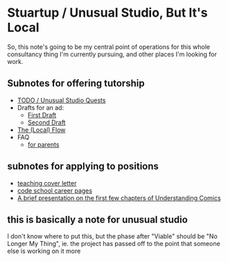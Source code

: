 # Stuartup / Unusual Studio, But It's Local

So, this note's going to be my central point of operations for this whole consultancy thing I'm currently pursuing, and other places I'm looking for work.

## Subnotes for offering tutorship

- [TODO / Unusual Studio Quests][USQ]
- Drafts for an ad:
  - [First Draft][]
  - [Second Draft][]
- [The (Local) Flow][The Flow]
- FAQ
  - [for parents][teach kid]

[First Draft]: 652e9a01-e70e-42a7-9a41-94ac51fc4dc6.md
[Second Draft]: 229e0ceb-dd9e-4c3f-9858-2a9a68f52844.md
[The Flow]: 57eead81-8631-4e88-8979-d65ea8b12028.md
[USQ]: 21528cfb-1ac3-4428-86df-86bb77154a23.md
[teach kid]: 0bc52037-90ec-483c-977e-f846e2d2e54f.md

## subnotes for applying to positions

- [teaching cover letter][tcl]
- [code school career pages][schools]
- [A brief presentation on the first few chapters of Understanding Comics][presentation]

[tcl]: 50cf2c0e-a916-4ed9-9299-1181e02678bb.md
[schools]: bafe7c70-3e5d-4647-8c28-9275d369a585.md
[presentation]: 79388a93-7358-442a-a9ab-bb00c81f6ce1.md

## this is basically a note for unusual studio

I don't know where to put this, but the phase after "Viable" should be "No Longer My Thing", ie. the project has passed off to the point that someone else is working on it more
